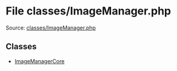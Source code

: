 File classes/ImageManager.php
=========

Source: [classes/ImageManager.php](https://github.com/PrestaShop/PrestaShop/blob/1.5.1.0/classes/ImageManager.php)


Classes
-------

* [ImageManagerCore](class.ImageManagerCore.md)


